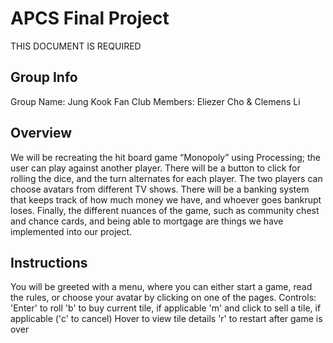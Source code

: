 # APCS Final Project
THIS DOCUMENT IS REQUIRED
## Group Info
Group Name: Jung Kook Fan Club
Members: Eliezer Cho & Clemens Li
## Overview
We will be recreating the hit board game “Monopoly” using Processing; the user can play against another player. There will be a button to click for rolling the dice, and the turn alternates for each player. The two players can choose avatars from different TV shows. There will be a banking system that keeps track of how much money we have, and whoever goes bankrupt loses. Finally, the different nuances of the game, such as community chest and chance cards, and being able to mortgage are things we have implemented into our project.
## Instructions
You will be greeted with a menu, where you can either start a game, read the rules, or choose your avatar by clicking on one of the pages.
Controls:
'Enter' to roll
'b' to buy current tile, if applicable
'm' and click to sell a tile, if applicable ('c' to cancel)
Hover to view tile details
'r' to restart after game is over
